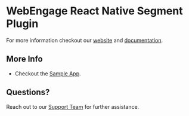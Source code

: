 # WebEngage React Native Segment Plugin

For more information checkout our [website](https://webengage.com/) and [documentation](https://docs.webengage.com/docs/react-native-segment-plugin).

## More Info

- Checkout the [Sample App](https://github.com/WebEngage/WESegRNSample).

## Questions?

Reach out to our [Support Team](https://webengage.com/) for further assistance.
